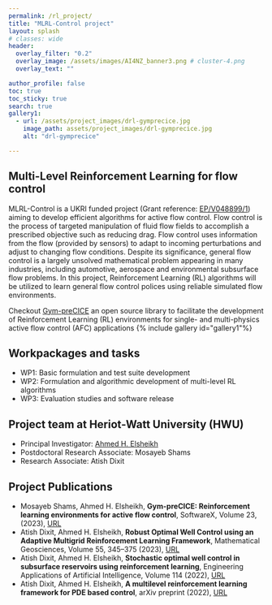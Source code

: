 ```yaml
---
permalink: /rl_project/
title: "MLRL-Control project"
layout: splash
# classes: wide
header:
  overlay_filter: "0.2"
  overlay_image: /assets/images/AI4NZ_banner3.png # cluster-4.png
  overlay_text: ""

author_profile: false
toc: true
toc_sticky: true
search: true
gallery1:
  - url: /assets/project_images/drl-gymprecice.jpg
    image_path: assets/project_images/drl-gymprecice.jpg
    alt: "drl-gymprecice"

---
```

## Multi-Level Reinforcement Learning for flow control
MLRL-Control is a UKRI funded project (Grant reference: [EP/V048899/1](https://gtr.ukri.org/projects?ref=EP/V048899/1)) aiming to develop efficient algorithms for active flow control. Flow control is the process of targeted manipulation of fluid flow fields to accomplish a prescribed objective such as reducing drag. Flow control uses information from the flow (provided by sensors) to adapt to incoming perturbations and adjust to changing flow conditions. Despite its significance, general flow control is a largely unsolved mathematical problem appearing in many industries, including automotive, aerospace and environmental subsurface flow problems. In this project, Reinforcement Learning (RL) algorithms will be utilized to learn general flow control polices using reliable simulated flow environments. 

<div class="my-color-box">
Checkout <a href="https://github.com/gymprecice/gymprecice">Gym-preCICE</a> an open source library to facilitate the development of Reinforcement Learning (RL) environments for single- and multi-physics active flow control (AFC) applications
{% include gallery id="gallery1"%}
</div>


## Workpackages and tasks
- WP1: Basic formulation and test suite development
- WP2: Formulation and algorithmic development of multi-level RL algorithms
- WP3: Evaluation studies and software release

## Project team at Heriot-Watt University (HWU)
- Principal Investigator: [Ahmed H. Elsheikh](https://researchportal.hw.ac.uk/en/persons/ahmed-h-elsheikh)
- Postdoctoral Research Associate: Mosayeb Shams
- Research Associate: Atish Dixit

## Project Publications
- Mosayeb Shams, Ahmed H. Elsheikh, **Gym-preCICE: Reinforcement learning environments for active flow control**, SoftwareX, Volume 23, (2023), [URL](https://doi.org/10.1016/j.softx.2023.101446)
- Atish Dixit, Ahmed H. Elsheikh, **Robust Optimal Well Control using an Adaptive Multigrid Reinforcement Learning Framework**, Mathematical Geosciences, Volume 55, 345–375 (2023), [URL](https://doi.org/10.1007/s11004-022-10033-x)
- Atish Dixit, Ahmed H. Elsheikh, **Stochastic optimal well control in subsurface reservoirs using reinforcement learning**, Engineering Applications of Artificial Intelligence, Volume 114 (2022), [URL](https://doi.org/10.1016/j.engappai.2022.105106)
- Atish Dixit, Ahmed H. Elsheikh, **A multilevel reinforcement learning framework for PDE based control**, arXiv preprint (2022), [URL](https://arxiv.org/abs/2210.08400)

